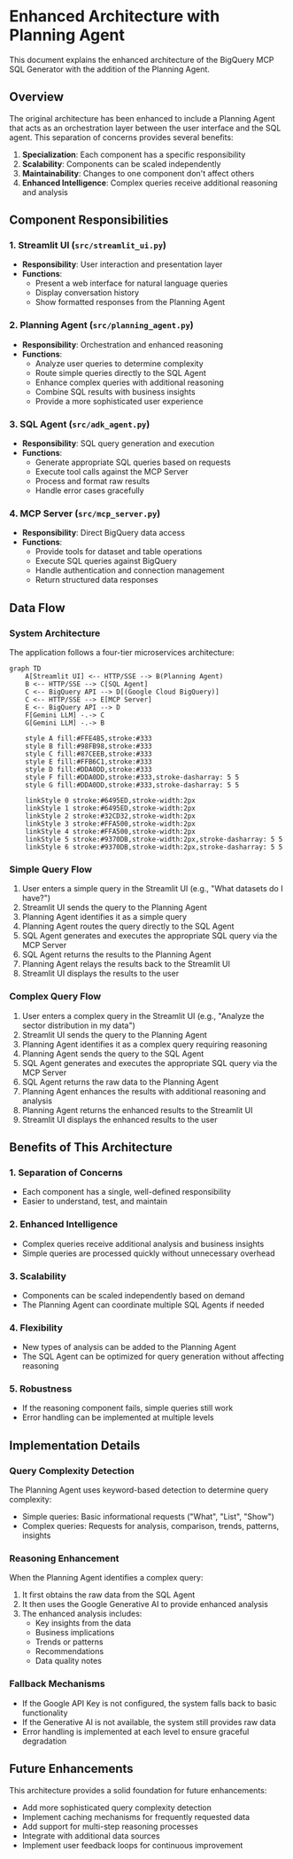 # Enhanced Architecture with Planning Agent

This document explains the enhanced architecture of the BigQuery MCP SQL Generator with the addition of the Planning Agent.

## Overview

The original architecture has been enhanced to include a Planning Agent that acts as an orchestration layer between the user interface and the SQL agent. This separation of concerns provides several benefits:

1. **Specialization**: Each component has a specific responsibility
2. **Scalability**: Components can be scaled independently
3. **Maintainability**: Changes to one component don't affect others
4. **Enhanced Intelligence**: Complex queries receive additional reasoning and analysis

## Component Responsibilities

### 1. Streamlit UI (`src/streamlit_ui.py`)
- **Responsibility**: User interaction and presentation layer
- **Functions**:
  - Present a web interface for natural language queries
  - Display conversation history
  - Show formatted responses from the Planning Agent

### 2. Planning Agent (`src/planning_agent.py`)
- **Responsibility**: Orchestration and enhanced reasoning
- **Functions**:
  - Analyze user queries to determine complexity
  - Route simple queries directly to the SQL Agent
  - Enhance complex queries with additional reasoning
  - Combine SQL results with business insights
  - Provide a more sophisticated user experience

### 3. SQL Agent (`src/adk_agent.py`)
- **Responsibility**: SQL query generation and execution
- **Functions**:
  - Generate appropriate SQL queries based on requests
  - Execute tool calls against the MCP Server
  - Process and format raw results
  - Handle error cases gracefully

### 4. MCP Server (`src/mcp_server.py`)
- **Responsibility**: Direct BigQuery data access
- **Functions**:
  - Provide tools for dataset and table operations
  - Execute SQL queries against BigQuery
  - Handle authentication and connection management
  - Return structured data responses

## Data Flow

### System Architecture
The application follows a four-tier microservices architecture:

```mermaid
graph TD
    A[Streamlit UI] <-- HTTP/SSE --> B(Planning Agent)
    B <-- HTTP/SSE --> C[SQL Agent]
    C <-- BigQuery API --> D[(Google Cloud BigQuery)]
    C <-- HTTP/SSE --> E[MCP Server]
    E <-- BigQuery API --> D
    F[Gemini LLM] -.-> C
    G[Gemini LLM] -.-> B

    style A fill:#FFE4B5,stroke:#333
    style B fill:#98FB98,stroke:#333
    style C fill:#87CEEB,stroke:#333
    style E fill:#FFB6C1,stroke:#333
    style D fill:#DDA0DD,stroke:#333
    style F fill:#DDA0DD,stroke:#333,stroke-dasharray: 5 5
    style G fill:#DDA0DD,stroke:#333,stroke-dasharray: 5 5

    linkStyle 0 stroke:#6495ED,stroke-width:2px
    linkStyle 1 stroke:#6495ED,stroke-width:2px
    linkStyle 2 stroke:#32CD32,stroke-width:2px
    linkStyle 3 stroke:#FFA500,stroke-width:2px
    linkStyle 4 stroke:#FFA500,stroke-width:2px
    linkStyle 5 stroke:#9370DB,stroke-width:2px,stroke-dasharray: 5 5
    linkStyle 6 stroke:#9370DB,stroke-width:2px,stroke-dasharray: 5 5
```

### Simple Query Flow
1. User enters a simple query in the Streamlit UI (e.g., "What datasets do I have?")
2. Streamlit UI sends the query to the Planning Agent
3. Planning Agent identifies it as a simple query
4. Planning Agent routes the query directly to the SQL Agent
5. SQL Agent generates and executes the appropriate SQL query via the MCP Server
6. SQL Agent returns the results to the Planning Agent
7. Planning Agent relays the results back to the Streamlit UI
8. Streamlit UI displays the results to the user

### Complex Query Flow
1. User enters a complex query in the Streamlit UI (e.g., "Analyze the sector distribution in my data")
2. Streamlit UI sends the query to the Planning Agent
3. Planning Agent identifies it as a complex query requiring reasoning
4. Planning Agent sends the query to the SQL Agent
5. SQL Agent generates and executes the appropriate SQL query via the MCP Server
6. SQL Agent returns the raw data to the Planning Agent
7. Planning Agent enhances the results with additional reasoning and analysis
8. Planning Agent returns the enhanced results to the Streamlit UI
9. Streamlit UI displays the enhanced results to the user

## Benefits of This Architecture

### 1. Separation of Concerns
- Each component has a single, well-defined responsibility
- Easier to understand, test, and maintain

### 2. Enhanced Intelligence
- Complex queries receive additional analysis and business insights
- Simple queries are processed quickly without unnecessary overhead

### 3. Scalability
- Components can be scaled independently based on demand
- The Planning Agent can coordinate multiple SQL Agents if needed

### 4. Flexibility
- New types of analysis can be added to the Planning Agent
- The SQL Agent can be optimized for query generation without affecting reasoning

### 5. Robustness
- If the reasoning component fails, simple queries still work
- Error handling can be implemented at multiple levels

## Implementation Details

### Query Complexity Detection
The Planning Agent uses keyword-based detection to determine query complexity:
- Simple queries: Basic informational requests ("What", "List", "Show")
- Complex queries: Requests for analysis, comparison, trends, patterns, insights

### Reasoning Enhancement
When the Planning Agent identifies a complex query:
1. It first obtains the raw data from the SQL Agent
2. It then uses the Google Generative AI to provide enhanced analysis
3. The enhanced analysis includes:
   - Key insights from the data
   - Business implications
   - Trends or patterns
   - Recommendations
   - Data quality notes

### Fallback Mechanisms
- If the Google API Key is not configured, the system falls back to basic functionality
- If the Generative AI is not available, the system still provides raw data
- Error handling is implemented at each level to ensure graceful degradation

## Future Enhancements

This architecture provides a solid foundation for future enhancements:
- Add more sophisticated query complexity detection
- Implement caching mechanisms for frequently requested data
- Add support for multi-step reasoning processes
- Integrate with additional data sources
- Implement user feedback loops for continuous improvement